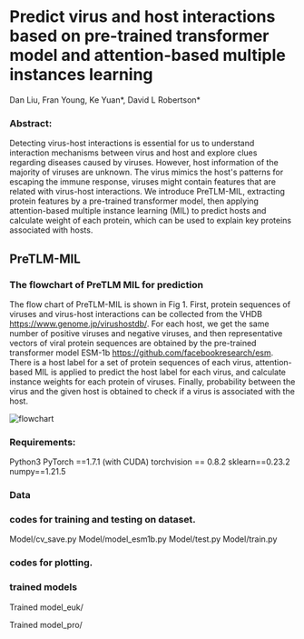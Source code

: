 # Predict virus and host interactions based on pre-trained transformer model and attention-based multiple instances learning
Dan Liu, Fran Young, Ke Yuan*, David L Robertson*
### Abstract:
Detecting virus-host interactions is essential for us to understand interaction mechanisms between virus and host and explore clues regarding diseases caused by viruses. However, host information of the majority of viruses are unknown. The virus mimics the host's patterns for escaping the immune response, viruses might contain features that are related with virus-host interactions. We introduce PreTLM-MIL, extracting protein features by a pre-trained transformer model, then applying attention-based multiple instance learning (MIL) to predict hosts and calculate weight of each protein, which can be used to explain key proteins associated with hosts. 

## PreTLM-MIL

###  The flowchart of PreTLM MIL for prediction
The flow chart of PreTLM-MIL is shown in Fig 1. First, protein sequences of viruses and virus-host interactions can be collected from the VHDB https://www.genome.jp/virushostdb/. For each host, we get the same number of positive viruses and negative viruses, and then representative vectors of viral protein sequences are obtained by the pre-trained transformer model ESM-1b https://github.com/facebookresearch/esm. There is a host label for a set of protein sequences of each virus, attention-based MIL is applied to predict the host label for each virus, and calculate instance weights for each protein of viruses. Finally, probability between the virus and the given host is obtained to check if a virus is associated with the host.

![flowchart](https://user-images.githubusercontent.com/6703505/191104200-99f5d421-4a96-4201-ae68-2bee49b060d2.png)


### Requirements:
Python3
PyTorch ==1.7.1 (with CUDA)
torchvision == 0.8.2
sklearn==0.23.2
numpy==1.21.5

### Data

### codes for training and testing on dataset.
Model/cv_save.py
Model/model_esm1b.py
Model/test.py
Model/train.py
### codes for plotting.

### trained models

Trained model_euk/ 



Trained model_pro/ 